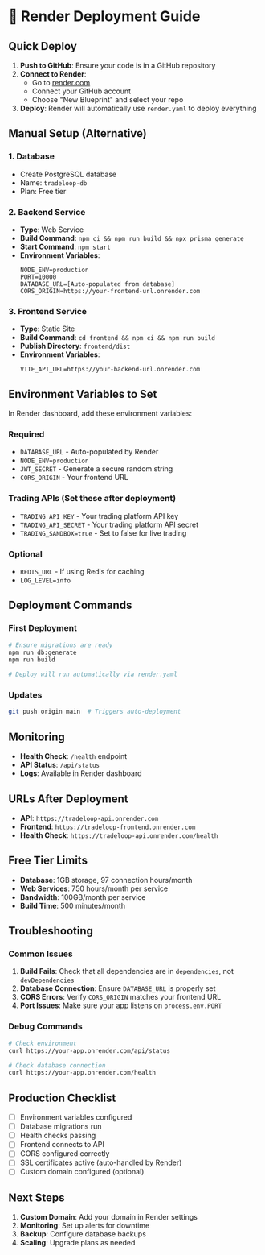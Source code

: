 # 🚀 Render Deployment Guide

## Quick Deploy

1. **Push to GitHub**: Ensure your code is in a GitHub repository
2. **Connect to Render**: 
   - Go to [render.com](https://render.com)
   - Connect your GitHub account
   - Choose "New Blueprint" and select your repo
3. **Deploy**: Render will automatically use `render.yaml` to deploy everything

## Manual Setup (Alternative)

### 1. Database
- Create PostgreSQL database
- Name: `tradeloop-db`
- Plan: Free tier

### 2. Backend Service
- **Type**: Web Service
- **Build Command**: `npm ci && npm run build && npx prisma generate`
- **Start Command**: `npm start`
- **Environment Variables**:
  ```
  NODE_ENV=production
  PORT=10000
  DATABASE_URL=[Auto-populated from database]
  CORS_ORIGIN=https://your-frontend-url.onrender.com
  ```

### 3. Frontend Service
- **Type**: Static Site
- **Build Command**: `cd frontend && npm ci && npm run build`
- **Publish Directory**: `frontend/dist`
- **Environment Variables**:
  ```
  VITE_API_URL=https://your-backend-url.onrender.com
  ```

## Environment Variables to Set

In Render dashboard, add these environment variables:

### Required
- `DATABASE_URL` - Auto-populated by Render
- `NODE_ENV=production`
- `JWT_SECRET` - Generate a secure random string
- `CORS_ORIGIN` - Your frontend URL

### Trading APIs (Set these after deployment)
- `TRADING_API_KEY` - Your trading platform API key
- `TRADING_API_SECRET` - Your trading platform API secret  
- `TRADING_SANDBOX=true` - Set to false for live trading

### Optional
- `REDIS_URL` - If using Redis for caching
- `LOG_LEVEL=info`

## Deployment Commands

### First Deployment
```bash
# Ensure migrations are ready
npm run db:generate
npm run build

# Deploy will run automatically via render.yaml
```

### Updates
```bash
git push origin main  # Triggers auto-deployment
```

## Monitoring

- **Health Check**: `/health` endpoint
- **API Status**: `/api/status`
- **Logs**: Available in Render dashboard

## URLs After Deployment

- **API**: `https://tradeloop-api.onrender.com`
- **Frontend**: `https://tradeloop-frontend.onrender.com`
- **Health Check**: `https://tradeloop-api.onrender.com/health`

## Free Tier Limits

- **Database**: 1GB storage, 97 connection hours/month
- **Web Services**: 750 hours/month per service
- **Bandwidth**: 100GB/month per service
- **Build Time**: 500 minutes/month

## Troubleshooting

### Common Issues

1. **Build Fails**: Check that all dependencies are in `dependencies`, not `devDependencies`
2. **Database Connection**: Ensure `DATABASE_URL` is properly set
3. **CORS Errors**: Verify `CORS_ORIGIN` matches your frontend URL
4. **Port Issues**: Make sure your app listens on `process.env.PORT`

### Debug Commands
```bash
# Check environment
curl https://your-app.onrender.com/api/status

# Check database connection
curl https://your-app.onrender.com/health
```

## Production Checklist

- [ ] Environment variables configured
- [ ] Database migrations run
- [ ] Health checks passing
- [ ] Frontend connects to API
- [ ] CORS configured correctly
- [ ] SSL certificates active (auto-handled by Render)
- [ ] Custom domain configured (optional)

## Next Steps

1. **Custom Domain**: Add your domain in Render settings
2. **Monitoring**: Set up alerts for downtime
3. **Backup**: Configure database backups
4. **Scaling**: Upgrade plans as needed
